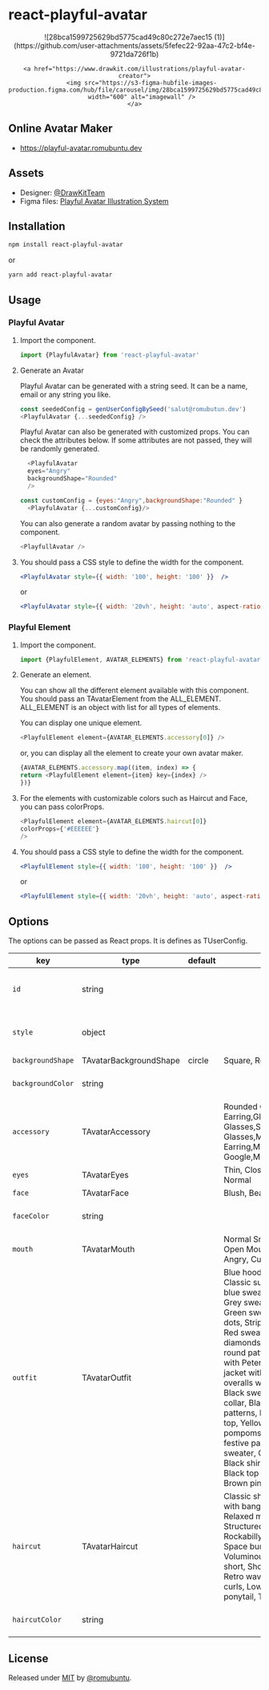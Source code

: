 # react-playful-avatar

<div align="center">
    ![28bca1599725629bd5775cad49c80c272e7aec15 (1)](https://github.com/user-attachments/assets/5fefec22-92aa-47c2-bf4e-9721da726f1b)

    <a href="https://www.drawkit.com/illustrations/playful-avatar-creator">
        <img src="https://s3-figma-hubfile-images-production.figma.com/hub/file/carousel/img/28bca1599725629bd5775cad49c80c272e7aec15.png" 
        width="600" alt="imagewall" />
    </a>
</div>



## Online Avatar Maker 

- https://playful-avatar.romubuntu.dev

## Assets

- Designer: [@DrawKitTeam](https://www.drawkit.com/) 
- Figma files: [Playful Avatar Illustration System](https://www.figma.com/community/file/1034368792791687764/playful-avatar-creator-drawkit)

## Installation

```sh
npm install react-playful-avatar
```

or

```sh
yarn add react-playful-avatar
```

## Usage

### Playful Avatar

1. Import the component.
    ```js
    import {PlayfulAvatar} from 'react-playful-avatar'
    ```
2. Generate an Avatar
   
    Playful Avatar can be generated with a string seed. It can be a name, email or any string you like.
    ```js
    const seededConfig = genUserConfigBySeed('salut@romubutun.dev')
    <PlayfulAvatar {...seededConfig} /> 
    ```
    
    Playful Avatar can also be generated with customized props. You can check the attributes below. If some attributes are not passed, they will be randomly generated.
    ```js
      <PlayfulAvatar
      eyes="Angry"
      backgroundShape="Rounded"
      />
    ```

    ```js
    const customConfig = {eyes:"Angry",backgroundShape:"Rounded" }
      <PlayfulAvatar {...customConfig}/>
    ```

    
    You can also generate a random avatar by passing nothing to the component.
    ```js
    <PlayfullAvatar /> 
    ```


3. You should pass a CSS style to define the width for the component.

    ```jsx
    <PlayfulAvatar style={{ width: '100', height: '100' }}  />
    ```
    or
    
    ```jsx
    <PlayfulAvatar style={{ width: '20vh', height: 'auto', aspect-ratio:1 }}  />
    ```

### Playful Element

1. Import the component.
    ```js
    import {PlayfulElement, AVATAR_ELEMENTS} from 'react-playful-avatar'
    ```
2. Generate an element.

    You can show all the different element available with this component. You should pass an TAvatarElement from the ALL_ELEMENT. ALL_ELEMENT is an object with list for all types of elements.

    You can display one unique element.
    ```js
    <PlayfulElement element={AVATAR_ELEMENTS.accessory[0]} />
    ```

    or, you can display all the element to create your own avatar maker.
    ```js
    {AVATAR_ELEMENTS.accessory.map((item, index) => {
    return <PlayfulElement element={item} key={index} />
    })}
    ```
3. For the elements with customizable colors such as Haircut and Face, you can pass colorProps.
    ```js
    <PlayfulElement element={AVATAR_ELEMENTS.haircut[0]}
    colorProps={'#EEEEEE'}
    />
    ```

4. You should pass a CSS style to define the width for the component.

    ```jsx
    <PlayfulElement style={{ width: '100', height: '100' }}  />
    ```
    or
    
    ```jsx
    <PlayfulElement style={{ width: '20vh', height: 'auto', aspect-ratio:1 }}  />
    ```


## Options

The options can be passed as React props. It is defines as TUserConfig. 

| key            | type   | default | accept                                       | tips                 |
| -------------- | ------ | ------- | -------------------------------------------- | -------------------- |
| `id`           | string |         |                                              | Only for React Props |
| `style`        | object |         |                                              | Only for React Props |
| `backgroundShape`| TAvatarBackgroundShape | circle  | Square, Rounded, Circle    |                      |
| `backgroundColor`| string |       |                                              | Use Hex colors       |
| `accessory`    | TAvatarAccessory |         | Rounded Glasses,Simple Earring,Glasses,Futuristic Glasses,Stylish Glasses,Mask,Earring,Cap,Circle Earring,Mask Google,Moustache,Earphone|                      |
| `eyes`         | TAvatarEyes |         |Thin, Closed, Cynic, Sad, Angry, Normal       |                      |
| `face`         | TAvatarFace |         |  Blush, Bear, Normal                         |                      |
| `faceColor`    | string |         |                                              |Use Hex colors            |
| `mouth`        | TAvatarMouth |         | Normal Smile, Normal Thin, Eat, Open Mouth Open Tooth, Sad, Angry, Cute, Hate, Smiliey |                      |
| `outfit`       | TAvatarOutfit |         | Blue hoodie, Retro yellow polo, Classic suit with red tie, Pastel blue sweater, Aviator jacket, Grey sweater with white scarf, Green sweater with yellow polka dots, Striped purple cardigan, Red sweater with white diamonds,  Pink sweater with round patterns, Purple sweater with Peter Pan collar,  Chic jacket with gold pendant, Blue overalls with green buttons, Black sweater with floral white collar, Black top with geometric patterns, Black buttoned tank top, Yellow top with black pompoms, Orange top with festive patterns, Simple purple sweater, Classic blue overalls, Black shirt with white collar, Black top with wavy stripes, Brown pinafore dress
| `haircut`    | TAvatarHaircut |         |Classic short, Double bun, Bob with bangs, Retro pompadour, Relaxed mullet, Natural waves, Structured short, Stylish quiff, Rockabilly, Bohemian flower, Space buns, Messy pixie, Voluminous curls, Asymmetrical short, Short curls, Spiky punk, Retro wave, Wavy short, Thick curls, Low ponytail, High ponytail, Tight curls, Side shave |                      |
| `haircutColor`    | string |         |                                              | Use Hex colors       |


## License

Released under [MIT](/LICENSE) by [@romubuntu](https://me.romubuntu.dev).
